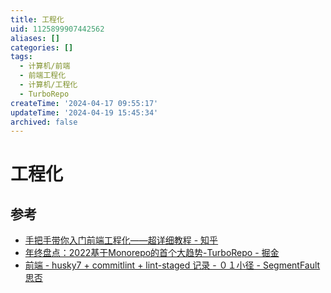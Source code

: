 ```yaml
---
title: 工程化
uid: 1125899907442562
aliases: []
categories: []
tags:
  - 计算机/前端
  - 前端工程化
  - 计算机/工程化
  - TurboRepo
createTime: '2024-04-17 09:55:17'
updateTime: '2024-04-19 15:45:34'
archived: false
---
```


# 工程化

## 参考

- [手把手带你入门前端工程化——超详细教程 - 知乎](https://zhuanlan.zhihu.com/p/276458191)
- [年终盘点：2022基于Monorepo的首个大趋势-TurboRepo - 掘金](https://juejin.cn/post/7051929587852247077)
- [前端 - husky7 + commitlint + lint-staged 记录 - ０１小径 - SegmentFault 思否](https://segmentfault.com/a/1190000040418948)
